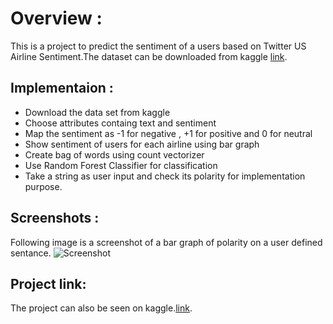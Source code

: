 # Overview :
This is a project to predict the sentiment of a users based on Twitter US Airline Sentiment.The dataset can be downloaded from kaggle [link](https://www.kaggle.com/crowdflower/twitter-airline-sentiment).

## Implementaion : 
- Download the data set from kaggle
- Choose attributes containg text and sentiment
- Map the sentiment as -1 for negative , +1 for positive and 0 for neutral
- Show sentiment of users for each airline using bar graph
- Create bag of words using count vectorizer 
- Use Random Forest Classifier for classification
- Take a string as user input and check its polarity for implementation purpose.

## Screenshots :
Following image is a screenshot of a bar graph of polarity on a user defined sentance. 
![Screenshot](https://user-images.githubusercontent.com/30776930/57084342-c6e3bd00-6d17-11e9-934d-6237b0f0b8af.png)

## Project link:
The project can also be seen on kaggle.[link](https://www.kaggle.com/prabhat12/kernel3c96fd79f3).
 

